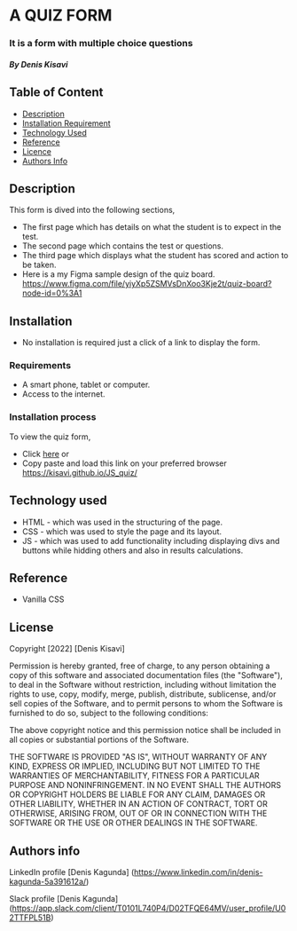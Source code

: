 # A QUIZ FORM
### It is a form with multiple choice questions
##### By Denis Kisavi

## Table of Content

+ [Description](#description)
+ [Installation Requirement](#installation)
+ [Technology Used](#technology-used)
+ [Reference](#reference)
+ [Licence](#licence)
+ [Authors Info](#author-Info)

## Description
This form is dived into the following sections,
 + The first page which has details on what the student is to expect in the test.
 + The second page which contains the test or questions.
 + The third page which displays what the student has scored and action to be taken.
 + Here is a my Figma sample design of the quiz board. https://www.figma.com/file/yiyXp5ZSMVsDnXoo3Kje2t/quiz-board?node-id=0%3A1 
 
 ## Installation
  + No installation is required just a click of a link to display the form.
 ### Requirements
  + A smart phone, tablet or computer.
  + Access to the internet.

   ### Installation process
  To view the quiz form,
  + Click <a href="https://kisavi.github.io/JS_quiz/">here</a> or
  + Copy paste and load this link on your preferred browser https://kisavi.github.io/JS_quiz/
  
  ## Technology used
  + HTML - which was used in the structuring of the page.
  + CSS - which was used to style the page and its layout.
  + JS - which was used to add functionality including displaying divs and buttons while hidding others and also in results calculations.
  
  ## Reference
  + Vanilla CSS
  
  ## License
  
Copyright [2022] [Denis Kisavi]
  
Permission is hereby granted, free of charge, to any person obtaining a copy of this software and associated documentation files (the "Software"), to deal in the Software without restriction, including without limitation the rights to use, copy, modify, merge, publish, distribute, sublicense, and/or sell copies of the Software, and to permit persons to whom the Software is furnished to do so, subject to the following conditions:

The above copyright notice and this permission notice shall be included in all copies or substantial portions of the Software.

THE SOFTWARE IS PROVIDED "AS IS", WITHOUT WARRANTY OF ANY KIND, EXPRESS OR IMPLIED, INCLUDING BUT NOT LIMITED TO THE WARRANTIES OF MERCHANTABILITY, FITNESS FOR A PARTICULAR PURPOSE AND NONINFRINGEMENT. IN NO EVENT SHALL THE AUTHORS OR COPYRIGHT HOLDERS BE LIABLE FOR ANY CLAIM, DAMAGES OR OTHER LIABILITY, WHETHER IN AN ACTION OF CONTRACT, TORT OR OTHERWISE, ARISING FROM, OUT OF OR IN CONNECTION WITH THE SOFTWARE OR THE USE OR OTHER DEALINGS IN THE SOFTWARE.

## Authors info

LinkedIn profile [Denis Kagunda] (https://www.linkedin.com/in/denis-kagunda-5a391612a/)

Slack profile [Denis Kagunda] (https://app.slack.com/client/T0101L740P4/D02TFQE64MV/user_profile/U02TTFPL51B)
